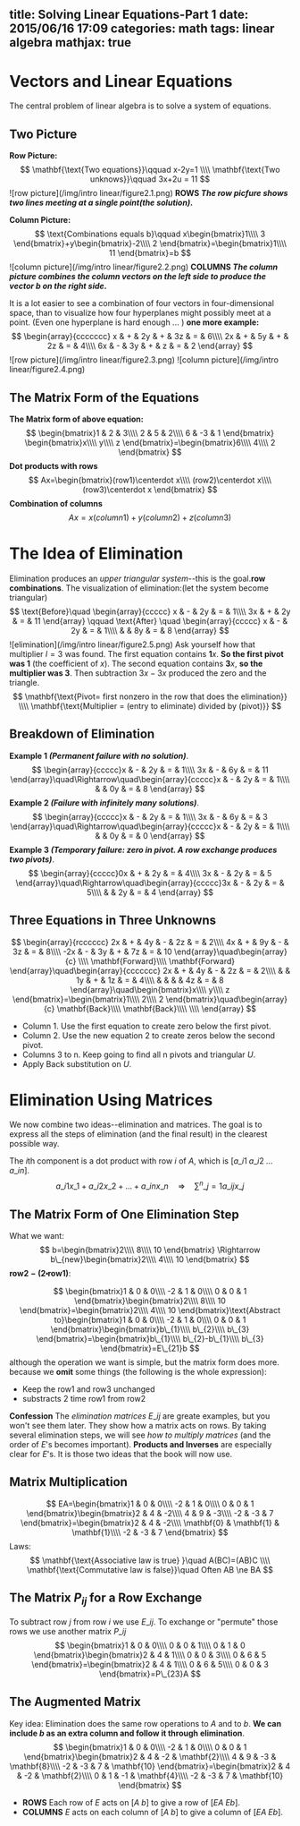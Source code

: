 title: Solving Linear Equations-Part 1
date: 2015/06/16 17:09
categories: math
tags: linear algebra
mathjax: true
---
# Vectors and Linear Equations
The central problem of linear algebra is to solve a system of equations.
## Two Picture
**Row Picture:**
$$
\mathbf{\text{Two equations}}\qquad x-2y=1  \\\\
\mathbf{\text{Two unknows}}\qquad 3x+2u = 11
$$
![row picture](/img/intro linear/figure2.1.png)
**ROWS *The row picfure shows two lines meeting at a single point(the solution)*.**

**Column Picture:**
$$
\text{Combinations equals b}\qquad x\begin{bmatrix}1\\\\
3
\end{bmatrix}+y\begin{bmatrix}-2\\\\
2
\end{bmatrix}=\begin{bmatrix}1\\\\
11
\end{bmatrix}=b
$$
![column picture](/img/intro linear/figure2.2.png)
**COLUMNS *The column picture combines the column vectors on the left side to produce the vector b on the right side*.**

It is a lot easier to see a combination of four vectors in four-dimensional space, than to visualize how four hyperplanes might possibly meet at a point. (Even one hyperplane is hard enough ... )
**one more example:**
$$
\begin{array}{ccccccc}
x & + & 2y & + & 3z & = & 6\\\\
2x & + & 5y & + & 2z & = & 4\\\\
6x & - & 3y & + & z & = & 2
\end{array}
$$
![row picture](/img/intro linear/figure2.3.png)
![column picture](/img/intro linear/figure2.4.png)

## The Matrix Form of the Equations
**The Matrix form of above equation:**
$$
\begin{bmatrix}1 & 2 & 3\\\\
2 & 5 & 2\\\\
6 & -3 & 1
\end{bmatrix}
 \begin{bmatrix}x\\\\
y\\\\
z
\end{bmatrix}=\begin{bmatrix}6\\\\
4\\\\
2
\end{bmatrix}
$$
**Dot products with rows**
$$
Ax=\begin{bmatrix}(row1)\centerdot x\\\\
(row2)\centerdot x\\\\
(row3)\centerdot x
\end{bmatrix}
$$
**Combination of columns**
$$
Ax=x(column1)+y(column2)+z(column3)
$$

# The Idea of Elimination
Elimination produces an *upper triangular system*--this is the goal.**row combinations**.
The visualization of elimination:(let the system become triangular)
$$
\text{Before}\quad \begin{array}{ccccc}
x & - & 2y & = & 1\\\\
3x & + & 2y & = & 11
\end{array}
\qquad \text{After} \quad \begin{array}{ccccc}
x & - & 2y & = & 1\\\\
 &  & 8y & = & 8
\end{array}
$$
![elimination](/img/intro linear/figure2.5.png)
Ask yourself how that multiplier $l=3$ was found. The first equation contains $\mathbf{1}x$. **So the first pivot was 1** (the coefficient of $x$). The second equation contains $\mathbf{3}x$, **so the multiplier was 3**. Then subtraction $3x-3x$ produced the zero and the triangle.
$$
\mathbf{\text{Pivot= first nonzero in the row that does the elimination}} \\\\
\mathbf{\text{Multiplier = (entry to eliminate) divided by (pivot)}}
$$
## Breakdown of Elimination
**Example 1 *(Permanent failure with no solution)***.
$$
\begin{array}{ccccc}x & - & 2y & = & 1\\\\
3x & - & 6y & = & 11
\end{array}\quad\Rightarrow\quad\begin{array}{ccccc}x & - & 2y & = & 1\\\\
 &  & 0y & = & 8
\end{array}
$$
**Example 2 *(Failure with infinitely many solutions)***.
$$
\begin{array}{ccccc}x & - & 2y & = & 1\\\\
3x & - & 6y & = & 3
\end{array}\quad\Rightarrow\quad\begin{array}{ccccc}x & - & 2y & = & 1\\\\
 &  & 0y & = & 0
\end{array}
$$
**Example 3 *(Temporary failure: zero in pivot. A row exchange produces two pivots)***.
$$
\begin{array}{ccccc}0x & + & 2y & = & 4\\\\
3x & - & 2y & = & 5
\end{array}\quad\Rightarrow\quad\begin{array}{ccccc}3x & - & 2y & = & 5\\\\
 &  & 2y & = & 4
\end{array}
$$

## Three Equations in Three Unknowns
$$
\begin{array}{rcccccc}
2x & + & 4y & - & 2z & = & 2\\\\
4x & + & 9y & - & 3z & = & 8\\\\
-2x & - & 3y & + & 7z & = & 10
\end{array}\quad\begin{array}{c}
\\\\
\mathbf{Forward}\\\\
\mathbf{Forward}
\end{array}\quad\begin{array}{ccccccc}
2x & + & 4y & - & 2z & = & 2\\\\
 &  & 1y & + & 1z & = & 4\\\\
 &  &  &  & 4z & = & 8
\end{array}\quad\begin{bmatrix}x\\\\
y\\\\
z
\end{bmatrix}=\begin{bmatrix}1\\\\
2\\\\
2
\end{bmatrix}\quad\begin{array}{c}
\mathbf{Back}\\\\
\mathbf{Back}\\\\
\\\\
\end{array}
$$
+ Column 1. Use the first equation to create zero below the first pivot.
+ Column 2. Use the new equation 2 to create zeros below the second pivot.
+ Columns 3 to n. Keep going  to find all n pivots and triangular $U$.
+ Apply Back substitution on $U$.

# Elimination Using Matrices
We now combine two ideas--elimination and matrices. The goal is to express all the steps of elimination (and the final result) in the clearest possible way.

The $i$th component is a dot product with row $i$ of $A$, which is $[a\_{i1} \; a\_{i2} \; \dots \; a\_{in}]$.
$$
a\_{i1}x\_1+a\_{i2}x\_2+\dots+a\_{in}x\_n \quad\Rightarrow\quad \sum^n\_{j=1}a\_{ij}x\_j
$$
## The Matrix Form of One Elimination Step
What we want:
$$
b=\begin{bmatrix}2\\\\
8\\\\
10
\end{bmatrix} \Rightarrow b\_{new}\begin{bmatrix}2\\\\
4\\\\
10
\end{bmatrix}
$$
$\mathbf{row2-(2\centerdot{row1})}$:

$$
\begin{bmatrix}1 & 0 & 0\\\\
-2 & 1 & 0\\\\
0 & 0 & 1
\end{bmatrix}\begin{bmatrix}2\\\\
8\\\\
10
\end{bmatrix}=\begin{bmatrix}2\\\\
4\\\\
10
\end{bmatrix}\text{Abstract to}\begin{bmatrix}1 & 0 & 0\\\\
-2 & 1 & 0\\\\
0 & 0 & 1
\end{bmatrix}\begin{bmatrix}b\_{1}\\\\
b\_{2}\\\\
b\_{3}
\end{bmatrix}=\begin{bmatrix}b\_{1}\\\\
b\_{2}-b\_{1}\\\\
b\_{3}
\end{bmatrix}=E\_{21}b
$$
although the operation we want is simple, but the matrix form does more.
because we **omit** some things (the following is the whole expression):
+ Keep the row1 and row3 unchanged
+ substracts 2 time row1 from row2

**Confession** The *elimination matrices* $E\_{ij}$ are greate examples, but you won't see them later. They show how a matrix acts on rows. By taking several elimination steps, we will see *how to multiply matrices* (and the order of $E$'s becomes important). **Products and Inverses** are especially clear for $E$'s. It is those two ideas that the book will now use.

## Matrix Multiplication
$$
EA=\begin{bmatrix}1 & 0 & 0\\\\
-2 & 1 & 0\\\\
0 & 0 & 1
\end{bmatrix}\begin{bmatrix}2 & 4 & -2\\\\
4 & 9 & -3\\\\
-2 & -3 & 7
\end{bmatrix}=\begin{bmatrix}2 & 4 & -2\\\\
\mathbf{0} & \mathbf{1} & \mathbf{1}\\\\
-2 & -3 & 7
\end{bmatrix}
$$
Laws:
$$
\mathbf{\text{Associative law is true} }\quad A(BC)=(AB)C \\\\
\mathbf{\text{Commutative law is false}}\quad Often AB \ne BA
$$

## The Matrix $P_{ij}$ for a Row Exchange
To subtract row $j$ from row $i$ we use $E\_{ij}$. To exchange or "permute" those rows we use another matrix $P\_{ij}$
$$
\begin{bmatrix}1 & 0 & 0\\\\
0 & 0 & 1\\\\
0 & 1 & 0
\end{bmatrix}\begin{bmatrix}2 & 4 & 1\\\\
0 & 0 & 3\\\\
0 & 6 & 5
\end{bmatrix}=\begin{bmatrix}2 & 4 & 1\\\\
0 & 6 & 5\\\\
0 & 0 & 3
\end{bmatrix}=P\_{23}A
$$

## The Augmented Matrix 
Key idea: Elimination does the same row operations to $A$ and to $b$. **We can include $b$ as an extra column and follow it through elimination**.
$$
\begin{bmatrix}1 & 0 & 0\\\\
-2 & 1 & 0\\\\
0 & 0 & 1
\end{bmatrix}\begin{bmatrix}2 & 4 & -2 & \mathbf{2}\\\\
4 & 9 & -3 & \mathbf{8}\\\\
-2 & -3 & 7 & \mathbf{10}
\end{bmatrix}=\begin{bmatrix}2 & 4 & -2 & \mathbf{2}\\\\
0 & 1 & -1 & \mathbf{4}\\\\
-2 & -3 & 7 & \mathbf{10}
\end{bmatrix}
$$
+ **ROWS** Each row of $E$ acts on $[A\; b]$ to give a row of $[EA\; Eb]$.
+ **COLUMNS** $E$ acts on each column of $[A\; b]$ to give a column of $[EA\; Eb]$.